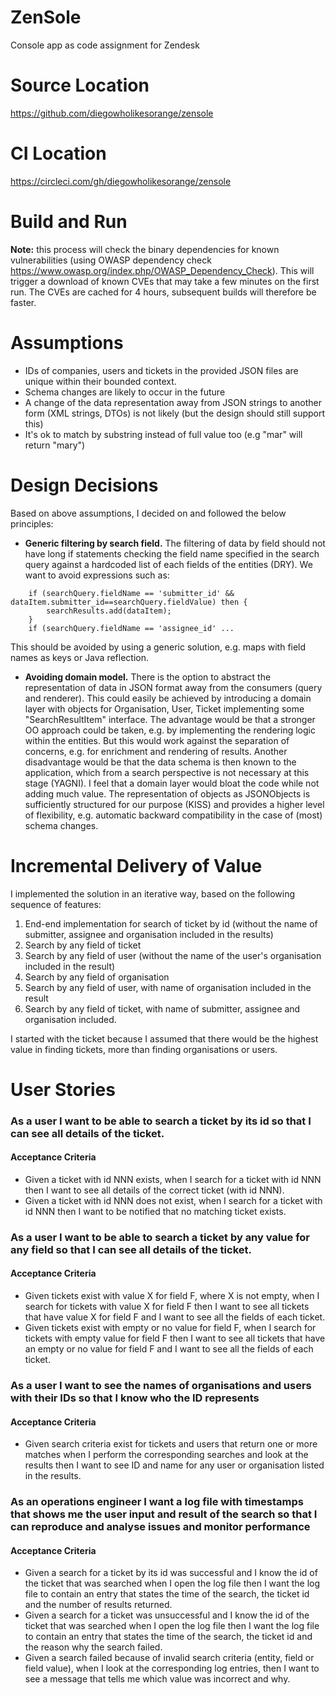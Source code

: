 # ZenSole
Console app as code assignment for Zendesk

# Source Location
https://github.com/diegowholikesorange/zensole

# CI Location
https://circleci.com/gh/diegowholikesorange/zensole

# Build and Run

**Note:** this process will check the binary dependencies for known vulnerabilities 
(using OWASP dependency check https://www.owasp.org/index.php/OWASP_Dependency_Check). 
This will trigger a download of known CVEs that may take a few minutes on the first run. 
The CVEs are cached for 4 hours, subsequent builds will therefore be faster.

# Assumptions
* IDs of companies, users and tickets in the provided JSON files are unique within their bounded context.
* Schema changes are likely to occur in the future
* A change of the data representation away from JSON strings to another form (XML strings, DTOs) is 
not likely (but the design should still support this)  
* It's ok to match by substring instead of full value too (e.g "mar" will return "mary")

# Design Decisions
Based on above assumptions, I decided on and followed the below principles:
* **Generic filtering by search field.** The filtering of data by field should not 
have long if statements checking the field name specified in the search query against
a hardcoded list of each fields of the entities (DRY). We want to avoid expressions such as: 
```   
    if (searchQuery.fieldName == 'submitter_id' && dataItem.submitter_id==searchQuery.fieldValue) then {
        searchResults.add(dataItem);
    }
    if (searchQuery.fieldName == 'assignee_id' ...
```    
This should be avoided by using a generic solution, 
e.g. maps with field names as keys or Java reflection.
* **Avoiding domain model.** There is the option to abstract the 
representation of data in JSON format away from the consumers (query and renderer). 
This could easily be achieved by introducing a domain layer with objects for Organisation,
User, Ticket implementing some "SearchResultItem" interface. 
The advantage would be that a stronger OO approach 
could be taken, e.g. by implementing the rendering logic within the entities. 
But this would work against the separation of concerns, 
e.g. for enrichment and rendering of results. 
Another disadvantage would be that the data schema is then known to the application,
which from a search perspective is not necessary at this stage (YAGNI). 
I feel that a domain layer would bloat the code while not adding much value. 
The representation of objects as JSONObjects is sufficiently structured for our purpose (KISS)
and provides a higher level of flexibility, e.g. automatic backward compatibility in the case of
(most) schema changes. 


 

# Incremental Delivery of Value
I implemented the solution in an iterative way, 
based on the following sequence of features:

1. End-end implementation for search of ticket by id (without the name of submitter, assignee and organisation included in the results)
1. Search by any field of ticket 
1. Search by any field of user (without the name of the user's organisation included in the result) 
1. Search by any field of organisation
1. Search by any field of user, with name of organisation included in the result
1. Search by any field of ticket, with name of submitter, assignee and organisation included.  

I started with the ticket because I assumed that there would be the highest value
in finding tickets, more than finding organisations or users.

# User Stories
### As a user I want to be able to search a ticket by its id so that I can see all details of the ticket.
#### Acceptance Criteria
* Given a ticket with id NNN exists, 
when I search for a ticket with id NNN 
then I want to see all details of the correct ticket (with id NNN).
* Given a ticket with id NNN does not exist, 
when I search for a ticket with id NNN 
then I want to be notified that no matching ticket exists.

### As a user I want to be able to search a ticket by any value for any field so that I can see all details of the ticket.
#### Acceptance Criteria
* Given tickets exist with value X for field F, where X is not empty,
when I search for tickets with value X for field F 
then I want to see all tickets that have value X for field F and I want to see all the fields of each ticket.
* Given tickets exist with empty or no value for field F,
when I search for tickets with empty value for field F 
then I want to see all tickets that have an empty or no value for field F 
and I want to see all the fields of each ticket.

### As a user I want to see the names of organisations and users with their IDs so that I know who the ID represents
#### Acceptance Criteria
* Given search criteria exist for tickets and users that return one or more matches 
when I perform the corresponding searches and look at the results
then I want to see ID and name for any user or organisation listed in the results.
  

### As an operations engineer I want a log file with timestamps that shows me the user input and result of the search so that I can reproduce and analyse issues and monitor performance
#### Acceptance Criteria
* Given a search for a ticket by its id was successful 
and I know the id of the ticket that was searched 
when I open the log file
then I want the log file to contain an entry that states 
the time of the search, the ticket id and the number of results returned.
* Given a search for a ticket was unsuccessful
and I know the id of the ticket that was searched 
when I open the log file
then I want the log file to contain an entry that states 
the time of the search, the ticket id and the reason why the search failed.
* Given a search failed because of invalid search criteria (entity, field or field value), 
when I look at the corresponding log entries, 
then I want to see a message that tells me which value was incorrect and why.

